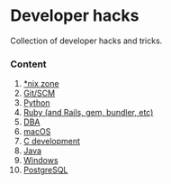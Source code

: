 Developer hacks
===============
Collection of developer hacks and tricks.

### Content
  1. [*nix zone](nix-zone.md)
  2. [Git/SCM](git-scm.md)
  3. [Python](python.md)
  4. [Ruby (and Rails, gem, bundler, etc)](ruby.md)
  5. [DBA](dba.md)
  6. [macOS](macos.md)
  7. [C development](c-dev.md)
  8. [Java](java.md)
  9. [Windows](windows.md)
  10. [PostgreSQL](postgres.md)
